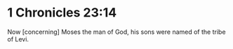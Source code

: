 # 1 Chronicles 23:14

Now [concerning] Moses the man of God, his sons were named of the tribe of Levi.